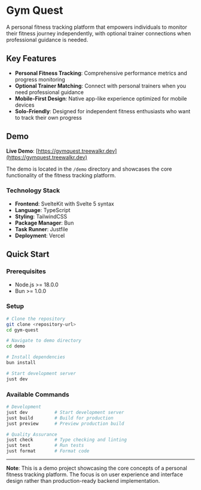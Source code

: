 # Gym Quest

A personal fitness tracking platform that empowers individuals to monitor their fitness journey independently, with optional trainer connections when professional guidance is needed.

## Key Features

- **Personal Fitness Tracking**: Comprehensive performance metrics and progress monitoring
- **Optional Trainer Matching**: Connect with personal trainers when you need professional guidance
- **Mobile-First Design**: Native app-like experience optimized for mobile devices
- **Solo-Friendly**: Designed for independent fitness enthusiasts who want to track their own progress

## Demo

**Live Demo**: [https://gymquest.treewalkr.dev](https://gymquest.treewalkr.dev)

The demo is located in the `/demo` directory and showcases the core functionality of the fitness tracking platform.

### Technology Stack

- **Frontend**: SvelteKit with Svelte 5 syntax
- **Language**: TypeScript
- **Styling**: TailwindCSS
- **Package Manager**: Bun
- **Task Runner**: Justfile
- **Deployment**: Vercel

## Quick Start

### Prerequisites

- Node.js >= 18.0.0
- Bun >= 1.0.0

### Setup

```bash
# Clone the repository
git clone <repository-url>
cd gym-quest

# Navigate to demo directory
cd demo

# Install dependencies
bun install

# Start development server
just dev
```

### Available Commands

```bash
# Development
just dev          # Start development server
just build        # Build for production
just preview      # Preview production build

# Quality Assurance
just check        # Type checking and linting
just test         # Run tests
just format       # Format code
```
---

**Note**: This is a demo project showcasing the core concepts of a personal fitness tracking platform. The focus is on user experience and interface design rather than production-ready backend implementation.